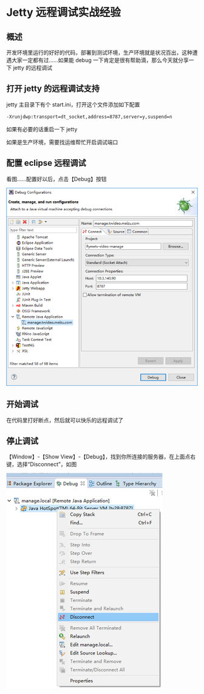 # Jetty 远程调试实战经验

## 概述

开发环境里运行的好好的代码，部署到测试环境，生产环境就是状况百出，这种遭遇大家一定都有过......如果能 debug 一下肯定是很有帮助滴，那么今天就分享一下 jetty 的远程调试

## 打开 jetty 的远程调试支持

jetty 主目录下有个 start.ini，打开这个文件添加如下配置

```bash
-Xrunjdwp:transport=dt_socket,address=8787,server=y,suspend=n
```

如果有必要的话重启一下 jetty

如果是生产环境，需要找运维帮忙开启调试端口

## 配置 eclipse 远程调试

看图......配置好以后，点击【Debug】按钮

![](../.gitbook/assets/ejrd.PNG)

## 开始调试

在代码里打好断点，然后就可以快乐的远程调试了

## 停止调试

【Window】-【Show View】-【Debug】，找到你所连接的服务器，在上面点右键，选择“Disconnect”，如图

![](../.gitbook/assets/ejrd-stop.PNG)

